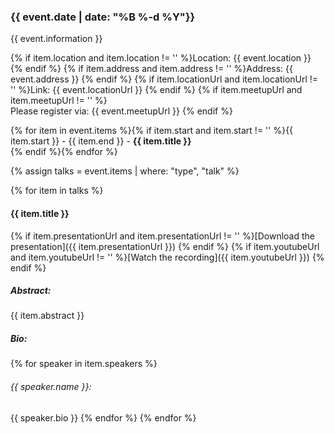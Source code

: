 ### {{ event.date | date: "%B %-d %Y"}}
{{ event.information }}  

{% if item.location and item.location != '' %}Location: {{ event.location }}  {% endif %}
{% if item.address and item.address != '' %}Address: {{ event.address }}  {% endif %}
{% if item.locationUrl and item.locationUrl != '' %}Link: {{ event.locationUrl }}  {% endif %}
{% if item.meetupUrl and item.meetupUrl != '' %}  
Please register via: {{ event.meetupUrl }}  {% endif %}

{% for item in event.items %}{% if item.start and item.start != '' %}{{ item.start }} - {{ item.end }} - **{{ item.title }}**  
{% endif %}{% endfor %}  

{% assign talks = event.items | where: "type", "talk" %}  

{% for item in talks %} 
#### {{ item.title }}
{% if item.presentationUrl and item.presentationUrl != '' %}[Download the presentation]({{ item.presentationUrl }})  {% endif %}
{% if item.youtubeUrl and item.youtubeUrl != '' %}[Watch the recording]({{ item.youtubeUrl }})  {% endif %}
##### Abstract:
{{ item.abstract }}
##### Bio:
{% for speaker in item.speakers %}  
###### {{ speaker.name }}: 
{{ speaker.bio }}
{% endfor %} 
{% endfor %}  

